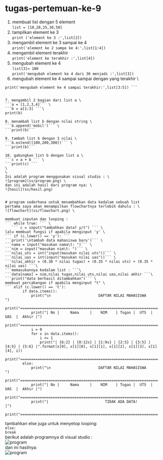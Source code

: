 # tugas-pertemuan-ke-9
1. membuat list dengan 5 element \
```list = [10,20,25,30,50] ```
2. tampilkan element ke 3 \
```print ('element ke 3 :',list[2]) ```
3. mengambil element ke 3 sampai ke 4 \
```print('element ke 2 sampe ke 4:',list[1:4]) ```
4. mengambil element terakhir \
```print('element ke terakhir :',list[4])```
5. mengubah element ke 4 \
```list[3]= 100 ``` \
```print('mengubah element ke 4 dari 30 menjadi :',list[3]) ```
6. mengubah element ke 4 sampai sampai dengan yang terakhir \
```list[3:4]= [90,99] 
print('mengubah element ke 4 sampai terakhir:',list[3:5]) ```


7. mengambil 2 bagian dari list a \
```a = [1,2,3,4]``` \
```b = a[1:3] ```\
print(b) 

8. menambah list b dengan nilai string \
```b.append('mobil')``` \
```print(b)```

9. tambah list b dengan 3 nilai \
```b.extend([100,200,300])``` \
```print(b)```

10. gabungkan list b dengan list a \
```c = a + b ``` \
```print(c) ```
\
\
Ini adalah program menggunakan visual studio : \
![program](ss/program.png) \
dan ini adalah hasil dari program nya: \
![hasil](ss/hasil.png)


# program sederhana untuk menambahkan data kedalam sebuah list
pertama saya akan menampilkan flowchartnya terlebih dahulu : \
![flowchart](ss/flowchart.png) \

membuat inputan dan looping :
``` while true: ``` \
   ``` c = input("tambahkan data? y/t") ``` \
lalu membuat fungsi if apabila menginput 'y' \
``` if (c.lower() == 'y'): ```
```print('\ntambah data mahasiswa baru')``` \
```nama = input("masukan nama\t: ")``` \
```nim = input("masukan nim\t: ")``` \
```nilai_uts = int("input(masukan nilai uts"))``` \
```nilai_uas = int(input("masukan nilai uas"))``` \
```nilai_akhir = (0.30 * nilai tugas) + (0.35 * nilai uts) + (0.35 * nilai uas) ```\
```memasukannya kedalam list : ```\
```data[nama] = nim,nilai tugas,nilai uts,nilai uas,nilai akhir ```\
```print("data berhasil ditambahkan")``` \
membuat percabangan if apabila menginput "t" \
``` elif (c.lower() == 't'):                                                                    
        if data.items():                                                                     
            print("\n                      DAFTAR NILAI MAHASISWA                    ")
            print("==================================================================")
            print("| No |     Nama     |    NIM    | Tugas |  UTS  |  UAS  |  Akhir |")
            print("==================================================================")
            i = 0
            for x in data.items():
                i += 1
                print("| {6:2} | {0:12s} | {1:9s} | {2:5} | {3:5} | {4:5} | {5:6} |".format(x[0], x[1][0], x[1][1], x[1][2], x[1][3], x[1][4], i))  
            print("==================================================================")
        else:
            print("\n                      DAFTAR NILAI MAHASISWA                    ")
            print("==================================================================")
            print("| No |     Nama     |    NIM    | Tugas |  UTS  |  UAS  |  Akhir |")
            print("==================================================================")
            print("|                          TIDAK ADA DATA!                       |")
            print("==================================================================")
```
tambahkan else juga untuk menyetop looping: \
```else: ``` \
    ```break``` \
berikut adalah programnya di visual studio : \
![program](ss/program2.png)
\
dan ini hasilnya: \
![program](ss/hasil2.png)